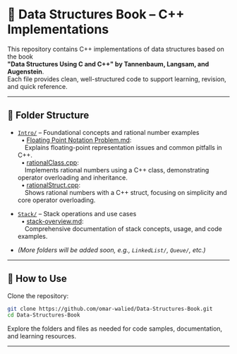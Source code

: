 # 📘 Data Structures Book – C++ Implementations

This repository contains C++ implementations of data structures based on the book  
**"Data Structures Using C and C++" by Tannenbaum, Langsam, and Augenstein**.  
Each file provides clean, well-structured code to support learning, revision, and quick reference.

---

## 📂 Folder Structure

- [`Intro/`](https://github.com/0marwalied/Data-Structures-Book/tree/7fdaed2dba0ea3d0933b525e85e3622bf91d0d20/Intro) – Foundational concepts and rational number examples  
  &nbsp;&nbsp;• [Floating Point Notation Problem.md](https://github.com/0marwalied/Data-Structures-Book/blob/main/Intro/Floating%20Point%20Notation%20Problem.md):  
  &nbsp;&nbsp;&nbsp;&nbsp;Explains floating-point representation issues and common pitfalls in C++.  
  &nbsp;&nbsp;• [rationalClass.cpp](https://github.com/0marwalied/Data-Structures-Book/blob/main/Intro/rationalClass.cpp):  
  &nbsp;&nbsp;&nbsp;&nbsp;Implements rational numbers using a C++ class, demonstrating operator overloading and inheritance.  
  &nbsp;&nbsp;• [rationalStruct.cpp](https://github.com/0marwalied/Data-Structures-Book/blob/main/Intro/rationalStruct.cpp):  
  &nbsp;&nbsp;&nbsp;&nbsp;Shows rational numbers with a C++ struct, focusing on simplicity and core operator overloading.

- [`Stack/`](https://github.com/0marwalied/Data-Structures-Book/tree/7fdaed2dba0ea3d0933b525e85e3622bf91d0d20/Stack) – Stack operations and use cases  
  &nbsp;&nbsp;• [stack-overview.md](https://github.com/0marwalied/Data-Structures-Book/blob/main/Stack/stack-overview.md):  
  &nbsp;&nbsp;&nbsp;&nbsp;Comprehensive documentation of stack concepts, usage, and code examples.

- *(More folders will be added soon, e.g., `LinkedList/`, `Queue/`, etc.)*

---

## 🚀 How to Use

Clone the repository:
```bash
git clone https://github.com/omar-walied/Data-Structures-Book.git
cd Data-Structures-Book
```

Explore the folders and files as needed for code samples, documentation, and learning resources.

---